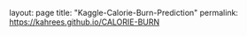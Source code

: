 layout: page
title: "Kaggle-Calorie-Burn-Prediction"
permalink: https://kahrees.github.io/CALORIE-BURN